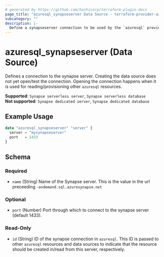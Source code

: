 ```yaml
---
# generated by https://github.com/hashicorp/terraform-plugin-docs
page_title: "azuresql_synapseserver Data Source - terraform-provider-azuresql"
subcategory: ""
description: |-
  Define a synapseserver connection to be used by the `azuresql` provider.
---
```


# azuresql_synapseserver (Data Source)

Defines a connection to the synapse server. Creating the data source does not yet open/test the connection. Opening the connection happens when it is used for reading/provisioning other `azuresql` resources.

**Supported**: `Synapse serverless server`, `Synapse serverless database` \
**Not supported**: `Synapse dedicated server`, `Synapse dedicated database`

## Example Usage

```terraform
data "azuresql_synapseserver" "server" {
  server = "mysynapseserver"
  port   = 1433
}
```

<!-- schema generated by tfplugindocs -->
## Schema

### Required

- `name` (String) Name of the Synapse server. This is the value in the url preceeding `-ondemand.sql.azuresynapse.net				`

### Optional

- `port` (Number) Port through which to connect to the synapse server (default 1433).

### Read-Only

- `id` (String) ID of the synapse connection in `azuresql`. This ID is passed to other `azuresql` resources and data sources to indicate that the resource should be created in/read from this server, respectively.
